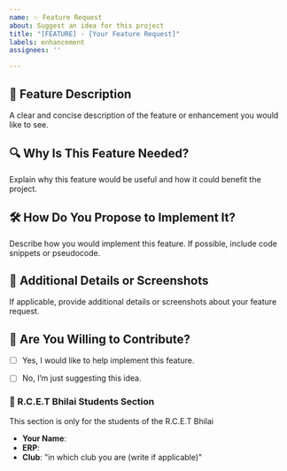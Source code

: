 ```yaml
---
name: ✨ Feature Request
about: Suggest an idea for this project
title: "[FEATURE] - [Your Feature Request]"
labels: enhancement
assignees: ''

---
```


## 🚀 Feature Description
A clear and concise description of the feature or enhancement you would like to see.

## 🔍 Why Is This Feature Needed?
Explain why this feature would be useful and how it could benefit the project.

## 🛠️ How Do You Propose to Implement It?
Describe how you would implement this feature. If possible, include code snippets or pseudocode.

## 🎨 Additional Details or Screenshots
If applicable, provide additional details or screenshots about your feature request.

## 🌟 Are You Willing to Contribute? 
- [ ] Yes, I would like to help implement this feature.
- [ ] No, I’m just suggesting this idea.



### 🏫 R.C.E.T Bhilai Students Section

This section is only for the students of the R.C.E.T Bhilai

- **Your Name**: 
- **ERP**: 
- **Club**: "in which club you are (write if applicable)"